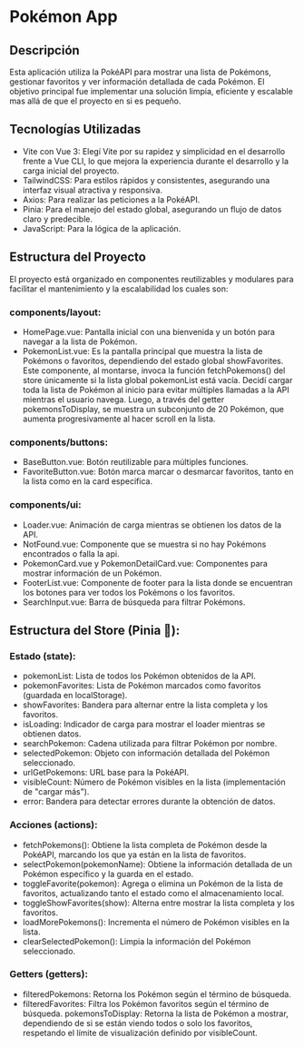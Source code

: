 # Pokémon App
## Descripción
Esta aplicación utiliza la PokéAPI para mostrar una lista de Pokémons, gestionar favoritos y ver información detallada de cada Pokémon. El objetivo principal fue implementar una solución limpia, eficiente y escalable mas allá de que el proyecto en si es pequeño.

## Tecnologías Utilizadas
- Vite con Vue 3: Elegí Vite por su rapidez y simplicidad en el desarrollo frente a Vue CLI, lo que mejora la experiencia durante el desarrollo y la carga inicial del proyecto.
- TailwindCSS: Para estilos rápidos y consistentes, asegurando una interfaz visual atractiva y responsiva.
- Axios: Para realizar las peticiones a la PokéAPI.
- Pinia: Para el manejo del estado global, asegurando un flujo de datos claro y predecible.
- JavaScript: Para la lógica de la aplicación.

## Estructura del Proyecto
El proyecto está organizado en componentes reutilizables y modulares para facilitar el mantenimiento y la escalabilidad los cuales son:
### components/layout:
- HomePage.vue: Pantalla inicial con una bienvenida y un botón para navegar a la lista de Pokémon.
- PokemonList.vue: Es la pantalla principal que muestra la lista de Pokémons o favoritos, dependiendo del estado global showFavorites. Este componente, al montarse, invoca la función fetchPokemons() del store únicamente si la lista global pokemonList está vacía.
Decidí cargar toda la lista de Pokémon al inicio para evitar múltiples llamadas a la API mientras el usuario navega. Luego, a través del getter pokemonsToDisplay, se muestra un subconjunto de 20 Pokémon, que aumenta progresivamente al hacer scroll en la lista.
### components/buttons:
- BaseButton.vue: Botón reutilizable para múltiples funciones.
- FavoriteButton.vue: Botón marca marcar o desmarcar favoritos, tanto en la lista como en la card especifica.
### components/ui:
- Loader.vue: Animación de carga mientras se obtienen los datos de la API.
- NotFound.vue: Componente que se muestra si no hay Pokémons encontrados o falla la api.
- PokemonCard.vue y PokemonDetailCard.vue: Componentes para mostrar información de un Pokémon.
- FooterList.vue: Componente de footer para la lista donde se encuentran los botones para ver todos los Pokémons o los favoritos.
- SearchInput.vue: Barra de búsqueda para filtrar Pokémons.



## Estructura del Store (Pinia 🍍):

### Estado (state):
- pokemonList: Lista de todos los Pokémon obtenidos de la API.
- pokemonFavorites: Lista de Pokémon marcados como favoritos (guardada en localStorage).
- showFavorites: Bandera para alternar entre la lista completa y los favoritos.
- isLoading: Indicador de carga para mostrar el loader mientras se obtienen datos.
- searchPokemon: Cadena utilizada para filtrar Pokémon por nombre.
- selectedPokemon: Objeto con información detallada del Pokémon seleccionado.
- urlGetPokemons: URL base para la PokéAPI.
- visibleCount: Número de Pokémon visibles en la lista (implementación de "cargar más").
- error: Bandera para detectar errores durante la obtención de datos.

### Acciones (actions):
- fetchPokemons():
Obtiene la lista completa de Pokémon desde la PokéAPI, marcando los que ya están en la lista de favoritos.
- selectPokemon(pokemonName):
Obtiene la información detallada de un Pokémon específico y la guarda en el estado.
- toggleFavorite(pokemon):
Agrega o elimina un Pokémon de la lista de favoritos, actualizando tanto el estado como el almacenamiento local.
- toggleShowFavorites(show):
Alterna entre mostrar la lista completa y los favoritos.
- loadMorePokemons():
Incrementa el número de Pokémon visibles en la lista.
- clearSelectedPokemon():
Limpia la información del Pokémon seleccionado.

### Getters (getters):
- filteredPokemons: Retorna los Pokémon según el término de búsqueda.
- filteredFavorites: Filtra los Pokémon favoritos según el término de búsqueda.
pokemonsToDisplay: Retorna la lista de Pokémon a mostrar, dependiendo de si se están viendo todos o solo los favoritos, respetando el límite de visualización definido por visibleCount.
